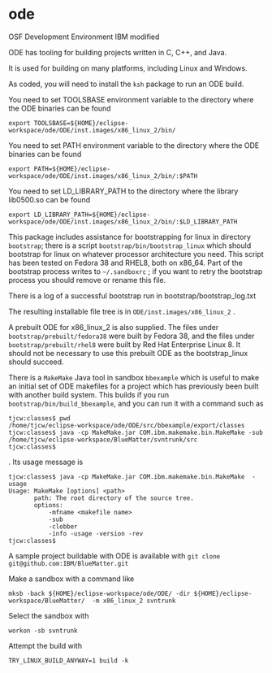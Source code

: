 # ode
OSF Development Environment IBM modified

ODE has tooling for building projects written in C, C++, and Java. 

It is used for building on many platforms, including Linux and Windows.

As coded, you will need to install the `ksh` package to run an ODE build.

You need to set TOOLSBASE environment variable to the directory where the ODE binaries can be found

    export TOOLSBASE=${HOME}/eclipse-workspace/ode/ODE/inst.images/x86_linux_2/bin/

You need to set PATH environment variable to the directory where the ODE binaries can be found

    export PATH=${HOME}/eclipse-workspace/ode/ODE/inst.images/x86_linux_2/bin/:$PATH

You need to set LD_LIBRARY_PATH to the directory where the library lib0500.so can be found

    export LD_LIBRARY_PATH=${HOME}/eclipse-workspace/ode/ODE/inst.images/x86_linux_2/bin/:$LD_LIBRARY_PATH

This package includes assistance for bootstrapping for linux in directory `bootstrap`; there is a script `bootstrap/bin/bootstrap_linux` which should bootstrap for linux on whatever processor architecture you need. This script has been tested on Fedora 38 and RHEL8, both on x86_64. Part of the bootstrap process writes to `~/.sandboxrc` ; if you want to retry the bootstrap process you should remove or rename this file.

There is a log of a successful bootstrap run in bootstrap/bootstrap_log.txt

The resulting installable file tree is in `ODE/inst.images/x86_linux_2` .

A prebuilt ODE for x86_linux_2 is also supplied. 
The files under `bootstrap/prebuilt/fedora38` were built by Fedora 38, and the
files under `bootstrap/prebuilt/rhel8` were built by Red Hat Enterprise Linux 8. It should not be necessary to use this prebuilt ODE as the bootstrap_linux should succeed.


There is a `MakeMake` Java tool in sandbox `bbexample` which is useful to 
make an initial set of ODE makefiles for a project which has previously been
built with another build system. This builds if you run `bootstrap/bin/build_bbexample`, and you can run it with a command such as 

    tjcw:classes$ pwd
    /home/tjcw/eclipse-workspace/ode/ODE/src/bbexample/export/classes
    tjcw:classes$ java -cp MakeMake.jar COM.ibm.makemake.bin.MakeMake -sub /home/tjcw/eclipse-workspace/BlueMatter/svntrunk/src
    tjcw:classes$

. Its usage message is

    tjcw:classes$ java -cp MakeMake.jar COM.ibm.makemake.bin.MakeMake  -usage
    Usage: MakeMake [options] <path>
           path: The root directory of the source tree.
           options:
               -mfname <makefile name>
               -sub
               -clobber
               -info -usage -version -rev
    tjcw:classes$

A sample project buildable with ODE is available with `git clone git@github.com:IBM/BlueMatter.git`

Make a sandbox with a command like

    mksb -back ${HOME}/eclipse-workspace/ode/ODE/ -dir ${HOME}/eclipse-workspace/BlueMatter/  -m x86_linux_2 svntrunk

Select the sandbox with

    workon -sb svntrunk

Attempt the build with

    TRY_LINUX_BUILD_ANYWAY=1 build -k

